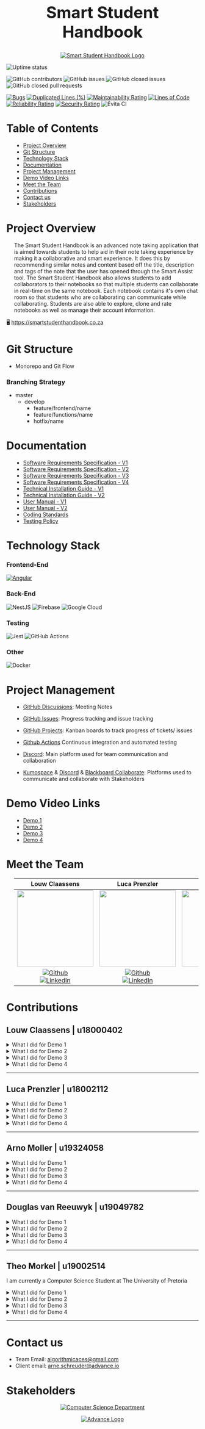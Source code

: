 <h1 align="center" style="font-size: 300%;" > Smart Student Handbook </h1>

<a href="https://smartstudenthandbook.co.za/" target="_blank">
    <p align="center">
        <img  src=".github/images/pwaLogo1WhiteBackground.png" alt="Smart Student Handbook Logo">
    </p>
</a>

![Uptime status](https://img.shields.io/website?down_color=red&down_message=offline&up_color=green&up_message=online&url=https%3A%2F%2Fsmartstudenthandbook.co.za%2F)

![GitHub contributors](https://img.shields.io/github/contributors/COS301-SE-2021/Smart-Student-Handbook?color=green&style=plastic)
![GitHub issues](https://img.shields.io/github/issues/COS301-SE-2021/Smart-Student-Handbook)
![GitHub closed issues](https://img.shields.io/github/issues-closed/COS301-SE-2021/Smart-Student-Handbook)
![GitHub closed pull requests](https://img.shields.io/github/issues-pr-closed/COS301-SE-2021/Smart-Student-Handbook)

[comment]: <> ([![Quality Gate Status]&#40;https://sonarcloud.io/api/project_badges/measure?project=COS301-SE-2021_Smart-Student-Handbook&metric=alert_status&#41;]&#40;https://sonarcloud.io/dashboard?id=COS301-SE-2021_Smart-Student-Handbook&#41;)
[![Bugs](https://sonarcloud.io/api/project_badges/measure?project=COS301-SE-2021_Smart-Student-Handbook&metric=bugs)](https://sonarcloud.io/dashboard?id=COS301-SE-2021_Smart-Student-Handbook)
[![Duplicated Lines (%)](https://sonarcloud.io/api/project_badges/measure?project=COS301-SE-2021_Smart-Student-Handbook&metric=duplicated_lines_density)](https://sonarcloud.io/dashboard?id=COS301-SE-2021_Smart-Student-Handbook)
[![Maintainability Rating](https://sonarcloud.io/api/project_badges/measure?project=COS301-SE-2021_Smart-Student-Handbook&metric=sqale_rating)](https://sonarcloud.io/dashboard?id=COS301-SE-2021_Smart-Student-Handbook)
[![Lines of Code](https://sonarcloud.io/api/project_badges/measure?project=COS301-SE-2021_Smart-Student-Handbook&metric=ncloc)](https://sonarcloud.io/dashboard?id=COS301-SE-2021_Smart-Student-Handbook)
[![Reliability Rating](https://sonarcloud.io/api/project_badges/measure?project=COS301-SE-2021_Smart-Student-Handbook&metric=reliability_rating)](https://sonarcloud.io/dashboard?id=COS301-SE-2021_Smart-Student-Handbook)
[![Security Rating](https://sonarcloud.io/api/project_badges/measure?project=COS301-SE-2021_Smart-Student-Handbook&metric=security_rating)](https://sonarcloud.io/dashboard?id=COS301-SE-2021_Smart-Student-Handbook)
![Evita CI](https://github.com/COS301-SE-2021/Smart-Student-Handbook/actions/workflows/integrate_functions.yml/badge.svg)

<h1> Table of Contents</h1>

<div style="margin-left: 4%">

- [Project Overview](#project-overview)
- [Git Structure](#git-structure)
- [Technology Stack](#technology-stack)
- [Documentation](#documentation)
- [Project Management](#project-management)
- [Demo Video Links](#demo-video-links)
- [Meet the Team](#meet-the-team)
- [Contributions](#contributions)
- [Contact us](#contact-us)
- [Stakeholders](#stakeholders)

</div>

# Project Overview  

<div style="margin-left: 4%">

The Smart Student Handbook is an advanced note taking application that is aimed towards students to help aid in their
note taking experience by making it a collaborative and smart experience. It does this by recommending similar notes 
and content based off the title, description and tags of the note that the user has opened through the Smart Assist tool. 
The Smart Student Handbook also allows students to add collaborators to their notebooks so that multiple students can 
collaborate in real-time on the same notebook. Each notebook contains it's own chat room so that students who are 
collaborating can communicate while collaborating. Students are also able to explore, clone and rate notebooks as 
well as manage their account information.

</div>

🖥️  <a href="https://smartstudenthandbook.co.za/welcome" target="_blank">https://smartstudenthandbook.co.za </a>

# Git Structure

* Monorepo and Git Flow

### Branching Strategy

- master
    - develop
        - feature/frontend/name
        - feature/functions/name
        - hotfix/name
    
# Documentation

<div style="margin-left: 4%">

* <a href="https://drive.google.com/file/d/1S0fhNsPTteRIBvU27XxEIV8cAg5D1bf9/view?usp=sharing" target="_blank">Software Requirements Specification - V1</a>
* <a href="https://drive.google.com/file/d/1xufeD4pJSimiqJfEPHtb3o5F2NhKUaM9/view?usp=sharing" target="_blank">Software Requirements Specification - V2</a>
* <a href="https://drive.google.com/file/d/1JGLh4Fhxi3l_heZJIcW5p5gBFfuE28xx/view?usp=sharing" target="_blank">Software Requirements Specification - V3</a>
* <a href="https://drive.google.com/file/d/12vdOLsl0S-9n7SiGL_8LXcMXnOmd3O_t/view?usp=sharing" target="_blank">Software Requirements Specification - V4</a>
* <a href="https://drive.google.com/file/d/1Dp69_xrzX0M-2cHfKx3CMSZaZj-Qkj73/view?usp=sharing" target="_blank">Technical Installation Guide - V1</a>
* <a href="https://drive.google.com/file/d/1V9yUY20u2d1kO5mGtIhBYZkuje1HBYSD/view?usp=sharing" target="_blank">Technical Installation Guide - V2</a>
* <a href="https://drive.google.com/file/d/1je_vMYp1CMJHpwtnX4jK9WFdSrBEtP_G/view?usp=sharing" target="_blank">User Manual - V1</a>
* <a href="https://drive.google.com/file/d/1gqYrWPOdH-D_oPKJ_BaRfblHbcMUQmfc/view?usp=sharing" target="_blank">User Manual - V2</a>
* <a href="https://drive.google.com/file/d/1_y9xKgyiPChnL2VylGVnsXAIeDFPnWpb/view?usp=sharing" target="_blank">Coding Standards</a>
* <a href="https://drive.google.com/file/d/17uH99wAU_f1SNQbeAT2R9le_dP5I9XDP/view?usp=sharing" target="_blank">Testing Policy</a>

</div>

# Technology Stack

### Frontend-End
[![Angular](https://img.shields.io/badge/Angular%2012-DD0031?style=for-the-badge&logo=angular&logoColor=white)](#)

### Back-End
![NestJS](https://img.shields.io/badge/nestjs-%23E0234E.svg?style=for-the-badge&logo=nestjs&logoColor=white)
![Firebase](https://img.shields.io/badge/firebase-%23039BE5.svg?style=for-the-badge&logo=firebase)
![Google Cloud](https://img.shields.io/badge/GoogleCloud-%234285F4.svg?style=for-the-badge&logo=google-cloud&logoColor=white)
### Testing
![Jest](https://img.shields.io/badge/-jest-%23C21325?style=for-the-badge&logo=jest&logoColor=white)
![GitHub Actions](https://img.shields.io/badge/githubactions-%232671E5.svg?style=for-the-badge&logo=githubactions&logoColor=white)

### Other
![Docker](https://img.shields.io/badge/docker-%230db7ed.svg?style=for-the-badge&logo=docker&logoColor=white)

# Project Management

<div style="margin-left: 4%">

* <p><a href="https://github.com/orgs/COS301-SE-2021/teams/algorithmic-aces" target="_blank">GitHub Discussions</a>: Meeting Notes </p>
* <p><a href="https://github.com/COS301-SE-2021/Smart-Student-Handbook/issues" target="_blank">GitHub Issues</a>: Progress tracking and issue tracking</P>
* <p><a href="https://github.com/COS301-SE-2021/Smart-Student-Handbook/projects" target="_blank">GitHub Projects</a>: Kanban boards to track progress of tickets/ issues</p>
* <p><a href="https://github.com/COS301-SE-2021/Smart-Student-Handbook/actions" target="_blank">Github Actions</a> Continuous integration and automated testing</p>
* <p><a href="https://discord.com/" target="_blank">Discord</a>: Main platform used for team communication and collaboration</p>
* <p><a href="https://www.kumospace.com/cos301-se-2021" target="_blank">Kumospace</a> & <a href="https://discord.com/" target="_blank">Discord</a> & <a href="https://www.blackboard.com/en-mea/teaching-learning/collaboration-web-conferencing/blackboard-collaborate" target="_blank">Blackboard Collaborate</a>: Platforms used to communicate and collaborate with Stakeholders</p>

</div>

# Demo Video Links

<div style="margin-left: 4%">

<!-- Descriptions goes here -->

* <a href="https://drive.google.com/file/d/1EUA4RgpMf73CrgyvdYkSgxb2taklpjjw/view?usp=sharing" target="_blank"> Demo 1 </a>
* <a href="https://drive.google.com/file/d/1RU9e2QoeM7xnySLoLpEt9vp7Y4OvDy9l/view?usp=sharing" target="_blank"> Demo 2 </a>
* <a href="https://drive.google.com/file/d/13BxPY-6_oiHY_n0MLtV54MVBbIJxUrWN/view?usp=sharing" target="_blank"> Demo 3 </a>
* <a href="https://drive.google.com/file/d/165C0hCG0CO7W3EPH7VZvTIDQlaqbl2hC/view?usp=sharing" target="_blank"> Demo 4 </a>

</div>

# Meet the Team

<div style="margin-left: 4%;">

| Louw Claassens | Luca Prenzler | Arno Moller | Douglas van Reeuwyk | Theo Morkel |
| :---: |:---:| :---:| :---:| :---:|
| <img src="https://firebasestorage.googleapis.com/v0/b/smartstudentnotebook.appspot.com/o/profile%2FLouw.jpeg?alt=media&token=d5131a1e-abb0-4617-8939-f5e5f101a4be" width="200"> | <img src="https://firebasestorage.googleapis.com/v0/b/smartstudentnotebook.appspot.com/o/profile%2FLuca.jpg?alt=media&token=62d10c16-8799-42e3-aeef-135869721b88" width="200">  | <img src="https://firebasestorage.googleapis.com/v0/b/smartstudentnotebook.appspot.com/o/profile%2FArno.jpeg?alt=media&token=587d0566-8625-4e23-a12b-dc21df934170" width="200">  | <img src="https://firebasestorage.googleapis.com/v0/b/smartstudentnotebook.appspot.com/o/profile%2FDouglas.jpg?alt=media&token=cce4ba8d-3f4d-4e43-a3d4-d8fdb5b927a2" width="200">   | <img src="https://firebasestorage.googleapis.com/v0/b/smartstudentnotebook.appspot.com/o/profile%2FTheo.jpg?alt=media&token=630b9023-7315-4f0e-abd0-8427353e8ae0" width="200"> |
| [![Github](https://img.shields.io/badge/GitHub-100000?style=for-the-badge&logo=github&logoColor=white)](https://github.com/LouwC) <br/> [![LinkedIn](https://img.shields.io/badge/LinkedIn-0077B5?style=for-the-badge&logo=linkedin&logoColor=white)](https://www.linkedin.com/in/aj-louw-claassens-2b296a19a/) | [![Github](https://img.shields.io/badge/GitHub-100000?style=for-the-badge&logo=github&logoColor=white)](https://github.com/LucaPrenzler) <br/> [![LinkedIn](https://img.shields.io/badge/LinkedIn-0077B5?style=for-the-badge&logo=linkedin&logoColor=white)](https://www.linkedin.com/in/luca-prenzler-5aaa0920b/)| [![Github](https://img.shields.io/badge/GitHub-100000?style=for-the-badge&logo=github&logoColor=white)](https://github.com/Arno-Moller) <br/> [![LinkedIn](https://img.shields.io/badge/LinkedIn-0077B5?style=for-the-badge&logo=linkedin&logoColor=white)](https://www.linkedin.com/in/arno-m%C3%B6ller-a96a8920b/) | [![Github](https://img.shields.io/badge/GitHub-100000?style=for-the-badge&logo=github&logoColor=white)](https://github.com/Douglas6312) <br/> [![LinkedIn](https://img.shields.io/badge/LinkedIn-0077B5?style=for-the-badge&logo=linkedin&logoColor=white)](https://www.linkedin.com/in/douglasvanreeuwyk/) | [![Github](https://img.shields.io/badge/GitHub-100000?style=for-the-badge&logo=github&logoColor=white)](https://github.com/u19002514-Theo-Morkel) <br/> [![LinkedIn](https://img.shields.io/badge/LinkedIn-0077B5?style=for-the-badge&logo=linkedin&logoColor=white)](https://www.linkedin.com/in/theo-morkel-197610206) |

</div> 

# Contributions

## Louw Claassens   | u18000402 

<details><summary> What I did for Demo 1</summary>
  
  - Implemented The firebase system and the register and login functionality
  - Documentation on the SRS document.
 </details>
 <details><summary> What I did for Demo 2</summary>
  
  - Backend Testing
  - Account, Notebook and User service
</details>
<details><summary> What I did for Demo 3</summary>
  
  - Backend Note, Note, Access, Review services
  - Integration Testing
  - Technical Installation Manual, updated SRS, Architecture Design
</details>
<details><summary> What I did for Demo 4</summary>

- Integration Testing
- Realtime chat backend
- Realtime collaboration backend
- NotebookService backend Refactor
</details>
  
<hr/>

## Luca Prenzler   | u18002112

<details><summary> What I did for Demo 1</summary>
  
  - Implemented firebase functionality
  - Implemented  the SRS document
 </details>
 <details><summary> What I did for Demo 2</summary>
 
  - Testing
  - Comments
</details>
<details><summary> What I did for Demo 3</summary>
  
  - Explore Page
  - Backend Notification service
  - User Manual, updated SRS
</details>
<details><summary> What I did for Demo 4</summary>

- Unit Testing
- User Manual
- Explore Notes
- Algolia Integration
</details>

<hr/>

 ## Arno Moller   | u19324058

<details><summary> What I did for Demo 1</summary>
  
  - Implemented the angular frontend
  - Implemented the SRS document
</details>
<details><summary> What I did for Demo 2</summary>
  
  - Front end Notebook and notes (create, edit, update, delete)
  - Smart Assist and Notes Panel
</details>
<details><summary> What I did for Demo 3</summary>
  
  - Front end notebooks, notes, editor, Notifications, shared with me
  - Entire Notebook feature
  - Mobile view
  - Reset Password
  - Front end testing
  - Technical Installation  Manual, Updated SRS
</details>
<details><summary> What I did for Demo 4</summary>

- Front end notebooks
- Real time collaborate
- Helped to integrate chat function into frontend
- Helped to integrate smart assist into frontend
- Swapped Editor.js with Quill.js
</details>

<hr/>

## Douglas van Reeuwyk   | u19049782

<details><summary> What I did for Demo 1</summary>

- Implemented the angular frontend
- Implemented the SRS document
</details>
<details><summary> What I did for Demo 2</summary>

- User Login and Register
- Angular front end
- User case diagrams and general SRS
</details>
<details><summary> What I did for Demo 3</summary>

- Linting and Angular structure
- Menu, rooting and auth guards
- Home, Login, register and Update User
- Front end testing
- Coding standard and technical installation manual
</details>
<details><summary> What I did for Demo 4</summary>

- Front-End Authentication
- Improved User Experience and Interface
- Welcome page
- Branding
- SRS update
</details>

  <hr/>


## Theo Morkel   | u19002514

I am currently a Computer Science Student at The University of Pretoria

<details><summary> What I did for Demo 1</summary>
  
  - Implemented firebase functionality
  - Implemented SRS documentation
</details>
<details><summary> What I did for Demo 2</summary>
  
  - Continuos Integration
  - Account service
</details>
<details><summary> What I did for Demo 3</summary>
  
  - Smart Assist AI
  - Backend Account, User Service, email verification and reset password
  - Deployment
</details>
<details><summary> What I did for Demo 4</summary>

- Smart Assist Backend
- Smart Assist Frontend
- Add User Profile Photo 
</details>

<hr/>

# Contact us

- Team Email:  algorithmicaces@gmail.com
- Client email: arne.schreuder@advance.io

# Stakeholders

<a href="https://www.cs.up.ac.za/" target="_blank">
    <p align="center">
        <img  src="./.github/images/UP_CS.jpg" alt="Computer Science Department">
    </p>
</a>


<a href="https://www.advance.io/" target="_blank">
    <p align="center">
        <img  src=".github/images/advance-twitter-1.jpg" alt="Advance Logo">
    </p>
</a>

